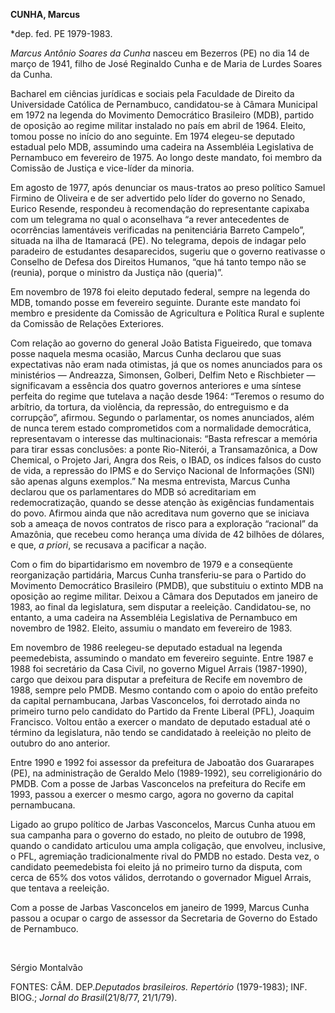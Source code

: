 **CUNHA, Marcus**

\*dep. fed. PE 1979-1983.

*Marcus Antônio Soares da Cunha* nasceu em Bezerros (PE) no dia 14 de
março de 1941, filho de José Reginaldo Cunha e de Maria de Lurdes Soares
da Cunha.

Bacharel em ciências jurídicas e sociais pela Faculdade de Direito da
Universidade Católica de Pernambuco, candidatou-se à Câmara Municipal em
1972 na legenda do Movimento Democrático Brasileiro (MDB), partido de
oposição ao regime militar instalado no país em abril de 1964. Eleito,
tomou posse no início do ano seguinte. Em 1974 elegeu-se deputado
estadual pelo MDB, assumindo uma cadeira na Assembléia Legislativa de
Pernambuco em fevereiro de 1975. Ao longo deste mandato, foi membro da
Comissão de Justiça e vice-líder da minoria.

Em agosto de 1977, após denunciar os maus-tratos ao preso político
Samuel Firmino de Oliveira e de ser advertido pelo líder do governo no
Senado, Eurico Resende, respondeu à recomendação do representante
capixaba com um telegrama no qual o aconselhava “a rever antecedentes de
ocorrências lamentáveis verificadas na penitenciária Barreto Campelo”,
situada na ilha de Itamaracá (PE). No telegrama, depois de indagar pelo
paradeiro de estudantes desaparecidos, sugeriu que o governo reativasse
o Conselho de Defesa dos Direitos Humanos, “que há tanto tempo não se
(reunia), porque o ministro da Justiça não (queria)”.

Em novembro de 1978 foi eleito deputado federal, sempre na legenda do
MDB, tomando posse em fevereiro seguinte. Durante este mandato foi
membro e presidente da Comissão de Agricultura e Política Rural e
suplente da Comissão de Relações Exteriores.

Com relação ao governo do general João Batista Figueiredo, que tomava
posse naquela mesma ocasião, Marcus Cunha declarou que suas expectativas
não eram nada otimistas, já que os nomes anunciados para os ministérios
— Andreazza, Simonsen, Golberi, Delfim Neto e Rischbieter — significavam
a essência dos quatro governos anteriores e uma síntese perfeita do
regime que tutelava a nação desde 1964: “Teremos o resumo do arbítrio,
da tortura, da violência, da repressão, do entreguismo e da corrupção”,
afirmou. Segundo o parlamentar, os nomes anunciados, além de nunca terem
estado comprometidos com a normalidade democrática, representavam o
interesse das multinacionais: “Basta refrescar a memória para tirar
essas conclusões: a ponte Rio-Niterói, a Transamazônica, a Dow Chemical,
o Projeto Jari, Angra dos Reis, o IBAD, os índices falsos do custo de
vida, a repressão do IPMS e do Serviço Nacional de Informações (SNI) são
apenas alguns exemplos.” Na mesma entrevista, Marcus Cunha declarou que
os parlamentares do MDB só acreditariam em redemocratização, quando se
desse atenção às exigências fundamentais do povo. Afirmou ainda que não
acreditava num governo que se iniciava sob a ameaça de novos contratos
de risco para a exploração “racional” da Amazônia, que recebeu como
herança uma dívida de 42 bilhões de dólares, e que, *a* *priori*, se
recusava a pacificar a nação.

Com o fim do bipartidarismo em novembro de 1979 e a conseqüente
reorganização partidária, Marcus Cunha transferiu-se para o Partido do
Movimento Democrático Brasileiro (PMDB), que substituiu o extinto MDB na
oposição ao regime militar. Deixou a Câmara dos Deputados em janeiro de
1983, ao final da legislatura, sem disputar a reeleição. Candidatou-se,
no entanto, a uma cadeira na Assembléia Legislativa de Pernambuco em
novembro de 1982. Eleito, assumiu o mandato em fevereiro de 1983.

Em novembro de 1986 reelegeu-se deputado estadual na legenda
peemedebista, assumindo o mandato em fevereiro seguinte. Entre 1987 e
1988 foi secretário da Casa Civil, no governo Miguel Arrais (1987-1990),
cargo que deixou para disputar a prefeitura de Recife em novembro de
1988, sempre pelo PMDB. Mesmo contando com o apoio do então prefeito da
capital pernambucana, Jarbas Vasconcelos, foi derrotado ainda no
primeiro turno pelo candidato do Partido da Frente Liberal (PFL),
Joaquim Francisco. Voltou então a exercer o mandato de deputado estadual
até o término da legislatura, não tendo se candidatado à reeleição no
pleito de outubro do ano anterior.

Entre 1990 e 1992 foi assessor da prefeitura de Jaboatão dos Guararapes
(PE), na administração de Geraldo Melo (1989-1992), seu correligionário
do PMDB. Com a posse de Jarbas Vasconcelos na prefeitura do Recife em
1993, passou a exercer o mesmo cargo, agora no governo da capital
pernambucana.

Ligado ao grupo político de Jarbas Vasconcelos, Marcus Cunha atuou em
sua campanha para o governo do estado, no pleito de outubro de 1998,
quando o candidato articulou uma ampla coligação, que envolveu,
inclusive, o PFL, agremiação tradicionalmente rival do PMDB no estado.
Desta vez, o candidato peemedebista foi eleito já no primeiro turno da
disputa, com cerca de 65% dos votos válidos, derrotando o governador
Miguel Arrais, que tentava a reeleição.

Com a posse de Jarbas Vasconcelos em janeiro de 1999, Marcus Cunha
passou a ocupar o cargo de assessor da Secretaria de Governo do Estado
de Pernambuco.

 

Sérgio Montalvão

FONTES: CÂM. DEP.*Deputados brasileiros. Repertório* (1979-1983); INF.
BIOG.; *Jornal do Brasil*(21/8/77, 21/1/79).

 
